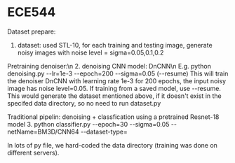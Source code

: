 # ECE544
Dataset prepare: 
1. dataset: used STL-10, for each training and testing image, generate noisy images with noise level = sigma=0.05,0.1,0.2

Pretraining denoiser:\n
2. denoising CNN model: DnCNN\n
E.g. python denoising.py --lr=1e-3 --epoch=200 --sigma=0.05 (--resume)
This will train the denoiser DnCNN with learning rate 1e-3 for 200 epochs, the input noisy image has noise level=0.05. If training from a saved model, use --resume. This would generate the dataset mentioned above, if it doesn't exist in the specifed data directory, so no need to run dataset.py

Traditional pipelin: denoising + classfication using a pretrained Resnet-18 model
3. python classifier.py --epoch=30 --sigma=0.05 --netName=BM3D/CNN64 --dataset-type=
 
In lots of py file, we hard-coded the data directory (training was done on different servers).

